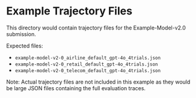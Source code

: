 # Example Trajectory Files

This directory would contain trajectory files for the Example-Model-v2.0 submission.

Expected files:
- `example-model-v2-0_airline_default_gpt-4o_4trials.json`
- `example-model-v2-0_retail_default_gpt-4o_4trials.json`
- `example-model-v2-0_telecom_default_gpt-4o_4trials.json`

Note: Actual trajectory files are not included in this example as they would be large JSON files containing the full evaluation traces.
